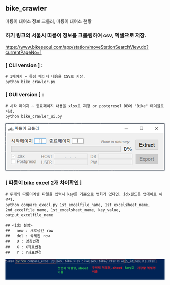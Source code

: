 ## bike_crawler
따릉이 대여소 정보 크롤러, 따릉이 대여소 현황

### 하기 링크의 서울시 따릉이 정보를 크롤링하여 csv, 엑셀으로 저장.


https://www.bikeseoul.com/app/station/moveStationSearchView.do?currentPageNo=1

### [ CLI version ] : 
~~~
# 1페이지 ~ 특정 페이지 내용을 CSV로 저장.
python bike_crawler.py
~~~

### [ GUI version ] : 
~~~
# 시작 페이지 ~ 종료페이지 내용을 xlsx로 저장 or postgresql DB에 "Bike" 테이블로 저장.
python bike_crawler_ui.py
~~~

<img src="bike_crawler/gui_version.png">

### [ 따릉이 bike excel 2개 차이확인 ]
~~~
# 두개의 따릉이엑셀 파일을 입력시 key를 기준으로 변화가 있다면, idx필드를 업데이트 해준다.
python compare_execl.py 1st_excelfile_name, 1st_excelsheet_name, 2nd_excelfile_name, 1st_excelsheet_name, key_value, output_excelfile_name

## <idx 설명>
##   new : 새로생긴 row
##   del : 삭제된 row
##   U : 명칭변경
##   X : X좌표변경
##   Y : Y좌표변경
~~~
<img src="bike_crawler/compare_excel.png">
